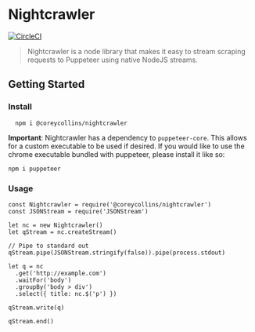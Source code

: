 # Nightcrawler

[![CircleCI](https://circleci.com/gh/coreycollins/nightcrawler/tree/master.svg?style=svg)](https://circleci.com/gh/coreycollins/nightcrawler/tree/master)

> Nightcrawler is a node library that makes it easy to stream scraping requests to Puppeteer using native NodeJS streams.

## Getting Started

### Install

```
  npm i @coreycollins/nightcrawler
```

**Important**: Nightcrawler has a dependency to `puppeteer-core`. This allows for a custom executable to be used if desired. If
you would like to use the chrome executable bundled with puppeteer, please install it like so:

```
npm i puppeteer
```

### Usage

```
const Nightcrawler = require('@coreycollins/nightcrawler')
const JSONStream = require('JSONStream')

let nc = new Nightcrawler()
let qStream = nc.createStream()

// Pipe to standard out
qStream.pipe(JSONStream.stringify(false)).pipe(process.stdout)

let q = nc
  .get('http://example.com')
  .waitFor('body')
  .groupBy('body > div')
  .select({ title: nc.$('p') })

qStream.write(q)

qStream.end()
```
